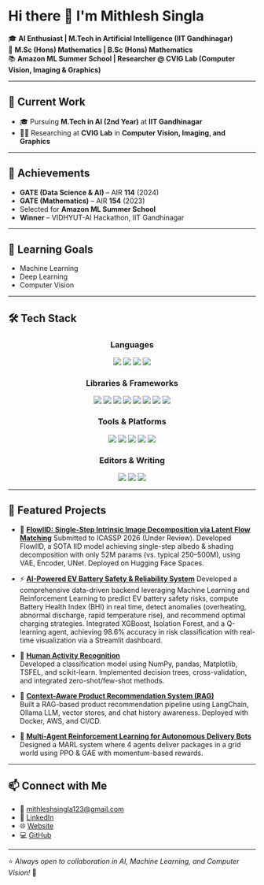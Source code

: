 # Hi there 👋 I'm Mithlesh Singla  

🎓 **AI Enthusiast | M.Tech in Artificial Intelligence (IIT Gandhinagar)**  
📘 **M.Sc (Hons) Mathematics | B.Sc (Hons) Mathematics**  
📚 **Amazon ML Summer School | Researcher @ CVIG Lab (Computer Vision, Imaging & Graphics)**  

---

## 🔭 Current Work  
- 🎓 Pursuing **M.Tech in AI (2nd Year)** at **IIT Gandhinagar**  
- 🧑‍🔬 Researching at **CVIG Lab** in **Computer Vision, Imaging, and Graphics**  

---

## 📜 Achievements  
- **GATE (Data Science & AI)** – AIR **114** (2024)  
- **GATE (Mathematics)** – AIR **154** (2023)  
- Selected for **Amazon ML Summer School**  
- **Winner** – VIDHYUT-AI Hackathon, IIT Gandhinagar
---

## 🌱 Learning Goals  
- Machine Learning  
- Deep Learning  
- Computer Vision  

---
## 🛠️ Tech Stack  

<h3 align="center">Languages</h3>
<p align="center">
  <img src="https://img.shields.io/badge/python-3670A0?style=for-the-badge&logo=python&logoColor=ffdd54" />
  <img src="https://img.shields.io/badge/c-%2300599C.svg?style=for-the-badge&logo=c&logoColor=white" />
  <img src="https://img.shields.io/badge/matlab-%23e16737.svg?style=for-the-badge&logo=matlab&logoColor=white" />
  <img src="https://img.shields.io/badge/fortran-%238B008B.svg?style=for-the-badge&logo=fortran&logoColor=white" />
</p>

<h3 align="center">Libraries & Frameworks</h3>
<p align="center">
  <img src="https://img.shields.io/badge/numpy-%23013243.svg?style=for-the-badge&logo=numpy&logoColor=white" />
  <img src="https://img.shields.io/badge/pandas-%23150458.svg?style=for-the-badge&logo=pandas&logoColor=white" />
  <img src="https://img.shields.io/badge/Matplotlib-%23ffffff.svg?style=for-the-badge&logo=Matplotlib&logoColor=black" />
  <img src="https://img.shields.io/badge/scikit--learn-%23F7931E.svg?style=for-the-badge&logo=scikit-learn&logoColor=white" />
  <img src="https://img.shields.io/badge/opencv-%23white.svg?style=for-the-badge&logo=opencv&logoColor=white" />
  <img src="https://img.shields.io/badge/TensorFlow-%23FF6F00.svg?style=for-the-badge&logo=TensorFlow&logoColor=white" />
  <img src="https://img.shields.io/badge/PyTorch-%23EE4C2C.svg?style=for-the-badge&logo=PyTorch&logoColor=white" />
  <img src="https://img.shields.io/badge/LangChain-%2300A67E.svg?style=for-the-badge&logo=chainlink&logoColor=white" />
</p>

<h3 align="center">Tools & Platforms</h3>
<p align="center">
  <img src="https://img.shields.io/badge/git-%23F05033.svg?style=for-the-badge&logo=git&logoColor=white" />
  <img src="https://img.shields.io/badge/github-%23121011.svg?style=for-the-badge&logo=github&logoColor=white" />
  <img src="https://img.shields.io/badge/docker-%230db7ed.svg?style=for-the-badge&logo=docker&logoColor=white" />
  <img src="https://img.shields.io/badge/AWS-%23FF9900.svg?style=for-the-badge&logo=amazon-aws&logoColor=white" />
  <img src="https://img.shields.io/badge/mysql-%234479A1.svg?style=for-the-badge&logo=mysql&logoColor=white" />
</p>

<h3 align="center">Editors & Writing</h3>
<p align="center">
  <img src="https://img.shields.io/badge/jupyter-%23FA0F00.svg?style=for-the-badge&logo=jupyter&logoColor=white" />
  <img src="https://img.shields.io/badge/Visual%20Studio%20Code-0078d7.svg?style=for-the-badge&logo=visual-studio-code&logoColor=white" />
  <img src="https://img.shields.io/badge/latex-%23008080.svg?style=for-the-badge&logo=latex&logoColor=white" />
</p>

---

## 📌 Featured Projects  
- 🚀 **[FlowIID: Single-Step Intrinsic Image Decomposition via Latent Flow Matching](https://github.com/mithleshsingla/FlowIID)**
   Submitted to ICASSP 2026 (Under Review). Developed FlowIID, a SOTA IID model achieving single-step albedo & shading decomposition with only 52M params (vs. typical   250–500M), using VAE,  Encoder,  UNet. Deployed on Hugging Face Spaces.
- ⚡ **[AI-Powered EV Battery Safety & Reliability System](https://github.com/mithleshsingla/AI_Powered_EV_Safety_and_Reliability)**
   Developed a comprehensive data-driven backend leveraging Machine Learning and Reinforcement Learning to predict EV battery safety risks, compute Battery Health Index (BHI) in real time, detect anomalies (overheating, abnormal discharge, rapid temperature rise), and recommend optimal charging strategies. Integrated XGBoost, Isolation Forest, and a Q-learning agent, achieving 98.6% accuracy in risk classification with real-time visualization via a Streamlit dashboard.
- 🏃 **[Human Activity Recognition](https://github.com/mithleshsingla/uci)**  
   Developed a classification model using NumPy, pandas, Matplotlib, TSFEL, and scikit-learn. Implemented decision trees, cross-validation, and integrated zero-shot/few-shot methods.  

- 🛒 **[Context-Aware Product Recommendation System (RAG)](https://github.com/mithleshsingla/RAG_based-product_reiview)**  
   Built a RAG-based product recommendation pipeline using LangChain, Ollama LLM, vector stores, and chat history awareness. Deployed with Docker, AWS, and CI/CD.  

- 🤖 **[Multi-Agent Reinforcement Learning for Autonomous Delivery Bots](https://github.com/mithleshsingla/Multi_agent_rl)**  
   Designed a MARL system where 4 agents deliver packages in a grid world using PPO & GAE with momentum-based rewards.  

---


## 📫 Connect with Me  
- 📧 [mithleshsingla123@gmail.com](mailto:mithleshsingla123@gmail.com)  
- 🔗 [LinkedIn](https://www.linkedin.com/in/mithlesh-singla-a7143a306/)  
- 🌐 [Website](https://mithleshsingla.github.io/)  
- 💻 [GitHub](https://github.com/mithleshsingla)  

---
⭐️ *Always open to collaboration in AI, Machine Learning, and Computer Vision!* 🚀
